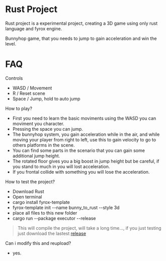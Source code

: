 # Rust Project
Rust project is a experimental project, creating a 3D game using only rust language and fyrox engine.

Bunnyhop game, that you needs to jump to gain acceleration and win the level.

# FAQ

Controls
- WASD / Movement
- R / Reset scene
- Space / Jump, hold to auto jump

How to play?
- First you need to learn the basic moviments using the WASD you can moviment you character.
- Pressing the space you can jump.
- The bunnyhop system, you gain acceleration while in the air, and while moving your player from right to left, use this to gain velocity to go to others platforms in the scene.
- You can find some parts in the scenario that you can gain some additional jump height.
- The rotated floor gives you a big boost in jump height but be careful, if you stand to much in you will lost acceleration.
- If you frontal collide with something you will lose the acceleration.

How to test the project?
- Download Rust
- Open terminal
- cargo install fyrox-template
- fyrox-template init --name bunny_to_rust --style 3d
- place all files to this new folder
- cargo run --package executor --release
> This will compile the project, will take a long time..., if you just testing just download the lastest [release](https://github.com/LeandroTheDev/rust_project/releases)

Can i modify this and reupload?
- yes.